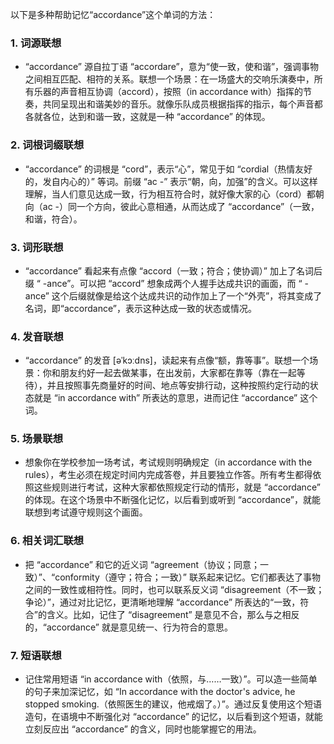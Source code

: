 以下是多种帮助记忆“accordance”这个单词的方法：

### 1. 词源联想
 - “accordance” 源自拉丁语 “accordare”，意为“使一致，使和谐”，强调事物之间相互匹配、相符的关系。联想一个场景：在一场盛大的交响乐演奏中，所有乐器的声音相互协调（accord），按照（in accordance with）指挥的节奏，共同呈现出和谐美妙的音乐。就像乐队成员根据指挥的指示，每个声音都各就各位，达到和谐一致，这就是一种 “accordance” 的体现。

### 2. 词根词缀联想
 - “accordance” 的词根是 “cord”，表示“心”，常见于如 “cordial（热情友好的，发自内心的）” 等词。前缀 “ac -” 表示“朝，向，加强”的含义。可以这样理解，当人们意见达成一致，行为相互符合时，就好像大家的心（cord）都朝向（ac -）同一个方向，彼此心意相通，从而达成了 “accordance”（一致，和谐，符合）。

### 3. 词形联想
 - “accordance” 看起来有点像 “accord（一致；符合；使协调）” 加上了名词后缀 “ -ance”。可以把 “accord” 想象成两个人握手达成共识的画面，而 “ -ance” 这个后缀就像是给这个达成共识的动作加上了一个“外壳”，将其变成了名词，即“accordance”，表示这种达成一致的状态或情况。

### 4. 发音联想
 - “accordance” 的发音 [əˈkɔːdns]，读起来有点像“额，靠等事”。联想一个场景：你和朋友约好一起去做某事，在出发前，大家都在靠等（靠在一起等待），并且按照事先商量好的时间、地点等安排行动，这种按照约定行动的状态就是 “in accordance with” 所表达的意思，进而记住 “accordance” 这个词。

### 5. 场景联想
 - 想象你在学校参加一场考试，考试规则明确规定（in accordance with the rules），考生必须在规定时间内完成答卷，并且要独立作答。所有考生都得依照这些规则进行考试，这种大家都依照规定行动的情形，就是 “accordance” 的体现。在这个场景中不断强化记忆，以后看到或听到 “accordance”，就能联想到考试遵守规则这个画面。

### 6. 相关词汇联想
 - 把 “accordance” 和它的近义词 “agreement（协议；同意；一致）”、“conformity（遵守；符合；一致）” 联系起来记忆。它们都表达了事物之间的一致性或相符性。同时，也可以联系反义词 “disagreement（不一致；争论）”，通过对比记忆，更清晰地理解 “accordance” 所表达的“一致，符合”的含义。比如，记住了 “disagreement” 是意见不合，那么与之相反的，“accordance” 就是意见统一、行为符合的意思。

### 7. 短语联想
 - 记住常用短语 “in accordance with（依照，与……一致）”。可以造一些简单的句子来加深记忆，如 “In accordance with the doctor's advice, he stopped smoking.（依照医生的建议，他戒烟了。）”。通过反复使用这个短语造句，在语境中不断强化对 “accordance” 的记忆，以后看到这个短语，就能立刻反应出 “accordance” 的含义，同时也能掌握它的用法。 